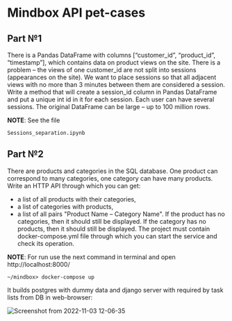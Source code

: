 # Mindbox API pet-cases


## **Part №1**

There is a Pandas DataFrame with columns [“customer_id”, “product_id”, “timestamp”], which contains data on product views on the site. There is a problem – the views of one customer_id are not split into sessions (appearances on the site). We want to place sessions so that all adjacent views with no more than 3 minutes between them are considered a session. Write a method that will create a session_id column in Pandas DataFrame and put a unique int id in it for each session. Each user can have several sessions. The original DataFrame can be large – up to 100 million rows.


**NOTE**: 
See the file 
```
Sessions_separation.ipynb
```

## **Part №2**

There are products and categories in the SQL database. One product can correspond to many categories, one category can have many products.
Write an HTTP API through which you can get:
- a list of all products with their categories,
- a list of categories with products,
- a list of all pairs "Product Name – Category Name".
If the product has no categories, then it should still be displayed.
If the category has no products, then it should still be displayed.
The project must contain docker-compose.yml file through which you can start the service and check its operation.


**NOTE**:
For run use the next command in terminal and open http://localhost:8000/
```
~/mindbox> docker-compose up
```
It builds postgres with dummy data and django server with required by task lists from DB in web-browser:

![Screenshot from 2022-11-03 12-06-35](https://user-images.githubusercontent.com/63195531/199705954-76219910-e107-4397-8118-a9d85375965d.png)
